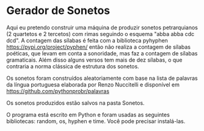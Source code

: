 <h1> Gerador de Sonetos </h1>

Aqui eu pretendo construir uma máquina de produzir sonetos  petrarquianos (2 quartetos e 2 tercetos) com rimas seguindo o esquema "abba abba cdc dcd". A contagem das sílabas é feita com a biblioteca pyhyphen https://pypi.org/project/pyphen/
então não realiza a contagem de sílabas poéticas, que levam em conta a sonoridade, mas faz a contagem de sílabas gramaticais. Além disso alguns versos tem mais de dez sílabas, o que contraria a norma clássica de estrutura dos sonetos.

Os sonetos foram construídos aleatoriamente com base na lista de palavras da língua portuguesa elaborada por Renzo Nuccitelli e disponível em https://github.com/pythonprobr/palavras

Os sonetos produzidos estão salvos na pasta Sonetos.

O programa está escrito em Python e foram usadas as seguintes bibliotecas: random, os, hyphen e time. Você pode precisar instalá-las.
